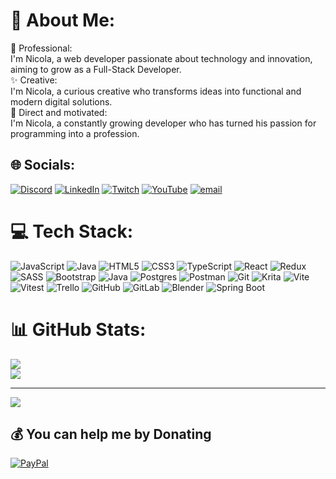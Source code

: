 # 💫 About Me:
💼 Professional:<br>I'm Nicola, a web developer passionate about technology and innovation, aiming to grow as a Full-Stack Developer.<br>✨ Creative:<br>I'm Nicola, a curious creative who transforms ideas into functional and modern digital solutions.<br>🚀 Direct and motivated:<br>I'm Nicola, a constantly growing developer who has turned his passion for programming into a profession.


## 🌐 Socials:
[![Discord](https://img.shields.io/badge/Discord-%237289DA.svg?logo=discord&logoColor=white)](https://discord.gg/lylyss) [![LinkedIn](https://img.shields.io/badge/LinkedIn-%230077B5.svg?logo=linkedin&logoColor=white)](https://linkedin.com/in/www.linkedin.com/in/nicolae-loboda/) [![Twitch](https://img.shields.io/badge/Twitch-%239146FF.svg?logo=Twitch&logoColor=white)](https://twitch.tv/lylys_s) [![YouTube](https://img.shields.io/badge/YouTube-%23FF0000.svg?logo=YouTube&logoColor=white)](https://youtube.com/@@DEV-NicolaeLoboda) [![email](https://img.shields.io/badge/Email-D14836?logo=gmail&logoColor=white)](mailto:lobodanicolae.dev@gmail.com) 

# 💻 Tech Stack:
![JavaScript](https://img.shields.io/badge/javascript-%23323330.svg?style=for-the-badge&logo=javascript&logoColor=%23F7DF1E) ![Java](https://img.shields.io/badge/java-%23ED8B00.svg?style=for-the-badge&logo=openjdk&logoColor=white) ![HTML5](https://img.shields.io/badge/html5-%23E34F26.svg?style=for-the-badge&logo=html5&logoColor=white) ![CSS3](https://img.shields.io/badge/css3-%231572B6.svg?style=for-the-badge&logo=css3&logoColor=white) ![TypeScript](https://img.shields.io/badge/typescript-%23007ACC.svg?style=for-the-badge&logo=typescript&logoColor=white) ![React](https://img.shields.io/badge/react-%2320232a.svg?style=for-the-badge&logo=react&logoColor=%2361DAFB) ![Redux](https://img.shields.io/badge/redux-%23593d88.svg?style=for-the-badge&logo=redux&logoColor=white) ![SASS](https://img.shields.io/badge/SASS-hotpink.svg?style=for-the-badge&logo=SASS&logoColor=white) ![Bootstrap](https://img.shields.io/badge/bootstrap-%238511FA.svg?style=for-the-badge&logo=bootstrap&logoColor=white) ![Java](https://img.shields.io/badge/java-%23ED8B00.svg?style=for-the-badge&logo=openjdk&logoColor=white) ![Postgres](https://img.shields.io/badge/postgres-%23316192.svg?style=for-the-badge&logo=postgresql&logoColor=white) ![Postman](https://img.shields.io/badge/Postman-FF6C37?style=for-the-badge&logo=postman&logoColor=white) ![Git](https://img.shields.io/badge/git-%23F05033.svg?style=for-the-badge&logo=git&logoColor=white) ![Krita](https://img.shields.io/badge/Krita-203759?style=for-the-badge&logo=krita&logoColor=EEF37B) ![Vite](https://img.shields.io/badge/vite-%23646CFF.svg?style=for-the-badge&logo=vite&logoColor=white) ![Vitest](https://img.shields.io/badge/-Vitest-252529?style=for-the-badge&logo=vitest&logoColor=FCC72B) ![Trello](https://img.shields.io/badge/Trello-%23026AA7.svg?style=for-the-badge&logo=Trello&logoColor=white) ![GitHub](https://img.shields.io/badge/github-%23121011.svg?style=for-the-badge&logo=github&logoColor=white) ![GitLab](https://img.shields.io/badge/gitlab-%23181717.svg?style=for-the-badge&logo=gitlab&logoColor=white) ![Blender](https://img.shields.io/badge/blender-%23F5792A.svg?style=for-the-badge&logo=blender&logoColor=white)
![Spring Boot](https://img.shields.io/badge/Spring_Boot-F2F4F9?style=for-the-badge&logo=spring-boot)
# 📊 GitHub Stats:
![](https://github-readme-stats.vercel.app/api?username=lylyss&theme=rose&hide_border=true&include_all_commits=false&count_private=false)<br/>
![](https://github-readme-stats.vercel.app/api/top-langs/?username=lylyss&theme=rose&hide_border=true&include_all_commits=false&count_private=false&layout=compact)

---
[![](https://visitcount.itsvg.in/api?id=lylyss&icon=6&color=5)](https://visitcount.itsvg.in)

  ## 💰 You can help me by Donating
  [![PayPal](https://img.shields.io/badge/PayPal-00457C?style=for-the-badge&logo=paypal&logoColor=white)](https://paypal.me/paypal.me/lobodanicolae) 

  
<!-- Proudly created with GPRM ( https://gprm.itsvg.in ) -->
